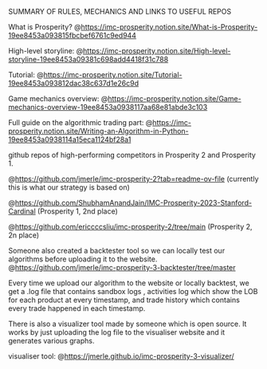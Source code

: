 SUMMARY OF RULES, MECHANICS AND LINKS TO USEFUL REPOS


What is Prosperity? @https://imc-prosperity.notion.site/What-is-Prosperity-19ee8453a093815fbcbef6761c9ed944 

High-level storyline: @https://imc-prosperity.notion.site/High-level-storyline-19ee8453a09381c698add4418f31c788 

Tutorial: @https://imc-prosperity.notion.site/Tutorial-19ee8453a093812dac38c637d1e26c9d 

Game mechanics overview: @https://imc-prosperity.notion.site/Game-mechanics-overview-19ee8453a0938117aa68e81abde3c103 

Full guide on the algorithmic trading part: @https://imc-prosperity.notion.site/Writing-an-Algorithm-in-Python-19ee8453a0938114a15eca1124bf28a1

github repos of high-performing competitors in Prosperity 2 and Prosperity 1.

@https://github.com/jmerle/imc-prosperity-2?tab=readme-ov-file (currently this is what our strategy is based on)

@https://github.com/ShubhamAnandJain/IMC-Prosperity-2023-Stanford-Cardinal (Prosperity 1, 2nd place)

@https://github.com/ericcccsliu/imc-prosperity-2/tree/main (Prosperity 2, 2n place)

Someone also created a backtester tool so we can locally test our algorithms before uploading it to the website. 
@https://github.com/jmerle/imc-prosperity-3-backtester/tree/master 

Every time we upload our algorithm to the website or locally backtest, we get a .log file that contains sandbox logs , activities log which show the LOB for each product at every timestamp, and trade history which contains every trade happened in each timestamp.

There is also a visualizer tool made by someone which is open source. It works by just uploading the log file to the visualiser website and it generates various graphs.

visualiser tool: @https://jmerle.github.io/imc-prosperity-3-visualizer/ 
